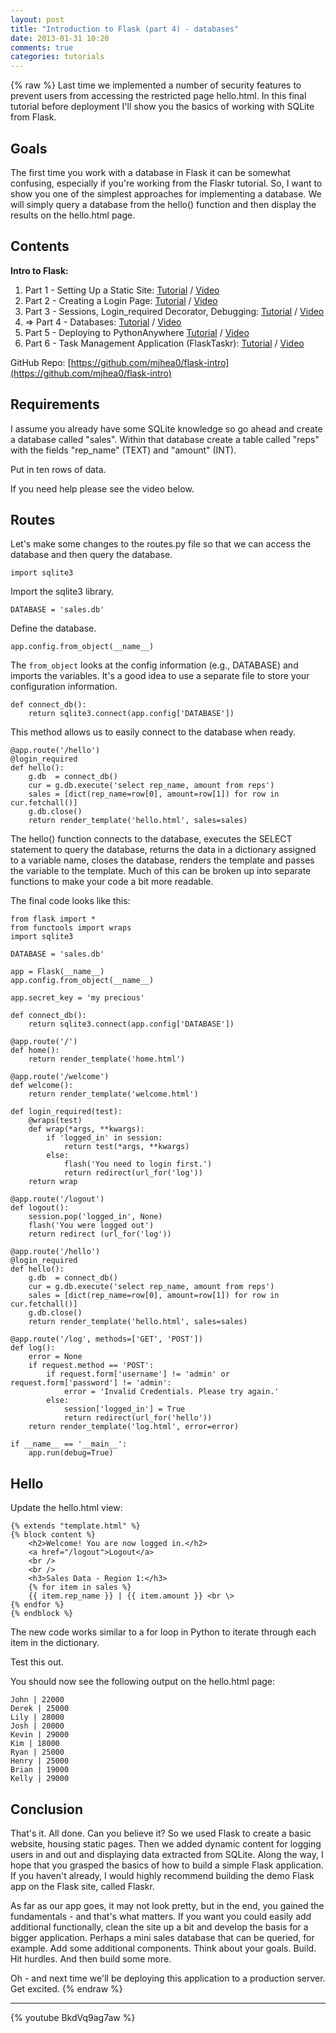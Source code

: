 ```yaml
---
layout: post
title: "Introduction to Flask (part 4) - databases"
date: 2013-01-31 10:20
comments: true
categories: tutorials
---
```

{% raw %}
Last time we implemented a number of security features to prevent users from accessing the restricted page hello.html. In this final tutorial before deployment I'll show you the basics of working with SQLite from Flask.

## **Goals** ##

The first time you work with a database in Flask it can be somewhat confusing, especially if you're working from the Flaskr tutorial. So, I want to show you one of the simplest approaches for implementing a database. We will simply query a database from the hello() function and then display the results on the hello.html page.

## **Contents** ##

**Intro to Flask:**

1. Part 1 - Setting Up a Static Site: [Tutorial](http://www.realpythonfortheweb.com/blog/2013/01/29/flask-tutorial-setting-up-a-static-site/) / 
[Video](http://www.youtube.com/watch?v=VsuArvWwuDI)
2. Part 2 - Creating a Login Page: [Tutorial](http://www.realpythonfortheweb.com/blog/2013/01/29/flask-tutorial-creating-a-login-page/) /
[Video](http://www.youtube.com/watch?v=Z7fyAxdL7Uc)
3. Part 3 - Sessions, Login_required Decorator, Debugging: [Tutorial](http://www.realpythonfortheweb.com/blog/2013/01/30/introduction-to-flask-sessions-login-required-decorator-debugging/) /
[Video](http://www.youtube.com/watch?v=WCpNvteLCDI)
4. => Part 4 - Databases: [Tutorial](http://www.realpythonfortheweb.com/blog/2013/01/31/introduction-to-flask-databases/) /
[Video](http://www.youtube.com/watch?v=BkdVq9ag7aw)
5. Part 5 - Deploying to PythonAnywhere [Tutorial](http://www.realpythonfortheweb.com/blog/2013/01/31/introduction-to-flask-deploying/) /
[Video](http://www.youtube.com/watch?v=M4sxSoRZLtI)
6. Part 6 - Task Management Application (FlaskTaskr): [Tutorial](http://www.realpythonfortheweb.com/blog/2013/02/06/introduction-to-flask-web-app/) /
[Video](http://youtu.be/Z86QxnU9BMM)

GitHub Repo: [https://github.com/mjhea0/flask-intro](https://github.com/mjhea0/flask-intro)

## **Requirements** ##

I assume you already have some SQLite knowledge so go ahead and create a database called "sales". Within that database create a table called "reps" with the fields "rep_name" (TEXT) and "amount" (INT).

Put in ten rows of data. 

If you need help please see the video below.

## **Routes** ##

Let's make some changes to the routes.py file so that we can access the database and then query the database. 

	import sqlite3

Import the sqlite3 library. 

	DATABASE = 'sales.db'

Define the database.

	app.config.from_object(__name__)

The `from_object` looks at the config information (e.g., DATABASE) and imports the variables. It's a good idea to use a separate file to store your configuration information.

	def connect_db():
    	return sqlite3.connect(app.config['DATABASE'])

This method allows us to easily connect to the database when ready.

	@app.route('/hello')
	@login_required
	def hello():
		g.db  = connect_db()
		cur = g.db.execute('select rep_name, amount from reps')
		sales = [dict(rep_name=row[0], amount=row[1]) for row in cur.fetchall()]
		g.db.close()
		return render_template('hello.html', sales=sales)
	
The hello() function connects to the database, executes the SELECT statement to query the database, returns the data in a dictionary assigned to a variable name, closes the database, renders the template and passes the variable to the template. Much of this can be broken up into separate functions to make your code a bit more readable.

The final code looks like this:

	from flask import *
	from functools import wraps
	import sqlite3
	
	DATABASE = 'sales.db'
	
	app = Flask(__name__)
	app.config.from_object(__name__)
	
	app.secret_key = 'my precious'
	
	def connect_db():
		return sqlite3.connect(app.config['DATABASE'])
	
	@app.route('/')
	def home():
		return render_template('home.html')
		
	@app.route('/welcome')
	def welcome():
		return render_template('welcome.html')
	
	def login_required(test):
		@wraps(test)
		def wrap(*args, **kwargs):
			if 'logged_in' in session:
				return test(*args, **kwargs)
			else:
				flash('You need to login first.')
				return redirect(url_for('log'))
		return wrap	
	
	@app.route('/logout')
	def logout():
		session.pop('logged_in', None)
		flash('You were logged out')
		return redirect (url_for('log'))
	
	@app.route('/hello')
	@login_required
	def hello():
		g.db  = connect_db()
		cur = g.db.execute('select rep_name, amount from reps')
		sales = [dict(rep_name=row[0], amount=row[1]) for row in cur.fetchall()]
		g.db.close()
		return render_template('hello.html', sales=sales)
	
	@app.route('/log', methods=['GET', 'POST'])
	def log():
	    error = None
	    if request.method == 'POST':
	        if request.form['username'] != 'admin' or request.form['password'] != 'admin':
	            error = 'Invalid Credentials. Please try again.'
	        else:
				session['logged_in'] = True
				return redirect(url_for('hello'))
	    return render_template('log.html', error=error)
			
	if __name__ == '__main__':
		app.run(debug=True)

## **Hello** ##

Update the hello.html view:

	{% extends "template.html" %}
	{% block content %}
	    <h2>Welcome! You are now logged in.</h2>
	    <a href="/logout">Logout</a>
	    <br />
	    <br />
	    <h3>Sales Data - Region 1:</h3>
	    {% for item in sales %}
	    {{ item.rep_name }} | {{ item.amount }} <br \>
	{% endfor %}
	{% endblock %}

The new code works similar to a for loop in Python to iterate through each item in the dictionary. 

Test this out. 

You should now see the following output on the hello.html page:

	John | 22000 
	Derek | 25000 
	Lily | 28000 
	Josh | 20000 
	Kevin | 29000 
	Kim | 18000 
	Ryan | 25000 
	Henry | 25000 
	Brian | 19000 
	Kelly | 29000

## **Conclusion** ##

That's it. All done. Can you believe it? So we used Flask to create a basic website, housing static pages. Then we added dynamic content for logging users in and out and displaying data extracted from SQLite. Along the way, I hope that you grasped the basics of how to build a simple Flask application. If you haven't already, I would highly recommend building the demo Flask app on the Flask site, called Flaskr. 

As far as our app goes, it may not look pretty, but in the end, you gained the fundamentals - and that's what matters. If you want you could easily add additional functionally, clean the site up a bit and develop the basis for a bigger application. Perhaps a mini sales database that can be queried, for example. Add some additional components. Think about your goals. Build. Hit hurdles. And then build some more. 

Oh - and next time we'll be deploying this application to a production server. Get excited. 
{% endraw %}

***

{% youtube BkdVq9ag7aw %}





